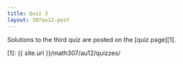 ```yaml
---
title: Quiz 3
layout: 307au12-post
---
```


Solutions to the third quiz are posted on the [quiz page][1].

[1]: {{ site.url }}/math307/au12/quizzes/
